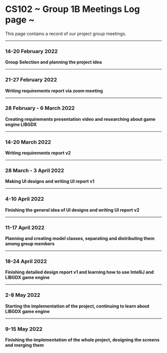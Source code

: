 # CS102 ~ Group 1B Meetings Log page ~

This page contains a record of our project group meetings.

****
### 14-20 February 2022
**Group Selection and planning the project idea**


****
### 21-27 February 2022
**Writing requirements report via zoom meeting**


****
### 28 February - 6 March 2022
**Creating requirements presentation video and researching about game engine LIBGDX**


****
### 14-20 March 2022
**Writing requirements report v2**


****
### 28 March - 3 April 2022
**Making UI designs and writing UI report v1**


****
### 4-10 April 2022
**Finishing the general idea of UI designs and writing UI report v2**


****
### 11-17 April 2022
**Planning and creating model classes, separating and distributing them among group members**


****
### 18-24 April 2022
**Finishing detailed design report v1 and learning how to use IntelliJ and LIBGDX game engine**


****
### 2-8 May 2022
**Starting the implementation of the project, continuing to learn about LIBGDX game engine**


****
### 9-15 May 2022
**Finishing the implementation of the whole project, designing the screens and merging them**

